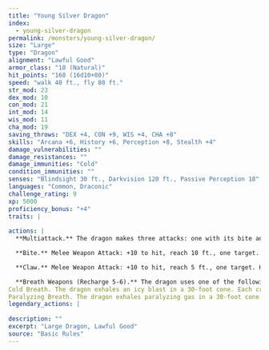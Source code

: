 ```yaml
---
title: "Young Silver Dragon"
index:
  - young-silver-dragon
permalink: /monsters/young-silver-dragon/
size: "Large"
type: "Dragon"
alignment: "Lawful Good"
armor_class: "18 (Natural)"
hit_points: "168 (16d10+80)"
speed: "walk 40 ft., fly 80 ft."
str_mod: 23
dex_mod: 10
con_mod: 21
int_mod: 14
wis_mod: 11
cha_mod: 19
saving_throws: "DEX +4, CON +9, WIS +4, CHA +8"
skills: "Arcana +6, History +6, Perception +8, Stealth +4"
damage_vulnerabilities: ""
damage_resistances: ""
damage_immunities: "Cold"
condition_immunities: ""
senses: "Blindsight 30 ft., Darkvision 120 ft., Passive Perception 18"
languages: "Common, Draconic"
challenge_rating: 9
xp: 5000
proficiency_bonus: "+4"
traits: |
  
actions: |
  **Multiattack.** The dragon makes three attacks: one with its bite and two with its claws.

  **Bite.** Melee Weapon Attack: +10 to hit, reach 10 ft., one target. Hit: 17 (2d10 + 6) piercing damage.

  **Claw.** Melee Weapon Attack: +10 to hit, reach 5 ft., one target. Hit: 13 (2d6 + 6) slashing damage.

  **Breath Weapons (Recharge 5-6).** The dragon uses one of the following breath weapons.
Cold Breath. The dragon exhales an icy blast in a 30-foot cone. Each creature in that area must make a DC 17 Constitution saving throw, taking 54 (12d8) cold damage on a failed save, or half as much damage on a successful one.
Paralyzing Breath. The dragon exhales paralyzing gas in a 30-foot cone. Each creature in that area must succeed on a DC 17 Constitution saving throw or be paralyzed for 1 minute. A creature can repeat the saving throw at the end of each of its turns, ending the effect on itself on a success.  
legendary_actions: |
  
description: ""
excerpt: "Large Dragon, Lawful Good"
source: "Basic Rules"
---
```

